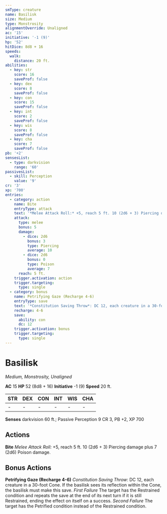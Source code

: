 ```yaml
---
smType: creature
name: Basilisk
size: Medium
type: Monstrosity
alignmentOverride: Unaligned
ac: '15'
initiative: '-1 (9)'
hp: '52'
hitDice: 8d8 + 16
speeds:
  walk:
    distance: 20 ft.
abilities:
  - key: str
    score: 16
    saveProf: false
  - key: dex
    score: 8
    saveProf: false
  - key: con
    score: 15
    saveProf: false
  - key: int
    score: 2
    saveProf: false
  - key: wis
    score: 8
    saveProf: false
  - key: cha
    score: 7
    saveProf: false
pb: '+2'
sensesList:
  - type: darkvision
    range: '60'
passivesList:
  - skill: Perception
    value: '9'
cr: '3'
xp: '700'
entries:
  - category: action
    name: Bite
    entryType: attack
    text: '*Melee Attack Roll:* +5, reach 5 ft. 10 (2d6 + 3) Piercing damage plus 7 (2d6) Poison damage.'
    attack:
      type: melee
      bonus: 5
      damage:
        - dice: 2d6
          bonus: 3
          type: Piercing
          average: 10
        - dice: 2d6
          bonus: 0
          type: Poison
          average: 7
      reach: 5 ft.
    trigger.activation: action
    trigger.targeting:
      type: single
  - category: bonus
    name: Petrifying Gaze (Recharge 4-6)
    entryType: save
    text: '*Constitution Saving Throw*: DC 12, each creature in a 30-foot Cone. If the basilisk sees its reflection within the Cone, the basilisk must make this save. *First Failure* The target has the Restrained condition and repeats the save at the end of its next turn if it is still Restrained, ending the effect on itself on a success. *Second Failure* The target has the Petrified condition instead of the Restrained condition.'
    recharge: 4-6
    save:
      ability: con
      dc: 12
    trigger.activation: bonus
    trigger.targeting:
      type: single
---
```


# Basilisk
*Medium, Monstrosity, Unaligned*

**AC** 15
**HP** 52 (8d8 + 16)
**Initiative** -1 (9)
**Speed** 20 ft.

| STR | DEX | CON | INT | WIS | CHA |
| --- | --- | --- | --- | --- | --- |
| - | - | - | - | - | - |

**Senses** darkvision 60 ft.; Passive Perception 9
CR 3, PB +2, XP 700

## Actions

**Bite**
*Melee Attack Roll:* +5, reach 5 ft. 10 (2d6 + 3) Piercing damage plus 7 (2d6) Poison damage.

## Bonus Actions

**Petrifying Gaze (Recharge 4-6)**
*Constitution Saving Throw*: DC 12, each creature in a 30-foot Cone. If the basilisk sees its reflection within the Cone, the basilisk must make this save. *First Failure* The target has the Restrained condition and repeats the save at the end of its next turn if it is still Restrained, ending the effect on itself on a success. *Second Failure* The target has the Petrified condition instead of the Restrained condition.
